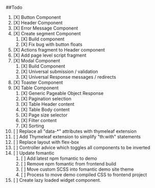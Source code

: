 
##Todo
1. [X] Button Component
1. [X] Header Component
1. [X] Error Message Component
1. [X] Create segment Component
   1. [X] Build component
   1. [X] Fix bug with button floats
1. [X] Actions fragment to Header component
1. [X] Add page level script fragment
1. [X] Modal Component
   1. [X] Build Component
   1. [X] Universal submission / validation
   1. [X] Universal Response messages / redirects
1. [X] Toaster Component
1. [X] Table Component
   1. [X] Generic Pageable Object Response
   1. [X] Pagination selection
   1. [X] Table Header content
   1. [X] Table Body content
   1. [X] Page size selector
   1. [X] Filter content
   1. [X] Sorting
1. [ ] Replace all "data-*" attributes with thymeleaf extension
1. [ ] Add Thymeleaf extension to simplify "th:with" statements
1. [ ] Replace layout with flex-box 
1. [ ] Controller advice which toggles all components to be inverted
1. [ ] Update fomantic
   1. [ ] Add latest npm fomantic to demo
   1. [ ] Remove npm fomantic from frontend build
   1. [ ] Move custom SCSS into fomantic demo site theme
   1. [ ] Process to move demo compiled CSS to frontend project
1. [ ] Create lazy loaded widget component.